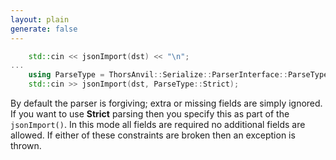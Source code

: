 ```yaml
---
layout: plain
generate: false
---
```

````C++
    std::cin << jsonImport(dst) << "\n";
...
    using ParseType = ThorsAnvil::Serialize::ParserInterface::ParseType;
    std::cin >> jsonImport(dst, ParseType::Strict);
````
By default the parser is forgiving; extra or missing fields are simply ignored. If you want to use **Strict** parsing then you specify this as part of the `jsonImport()`. In this mode all fields are required no additional fields are allowed. If either of these constraints are broken then an exception is thrown.
